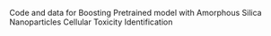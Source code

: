Code and data for Boosting Pretrained model with Amorphous Silica Nanoparticles Cellular Toxicity Identification